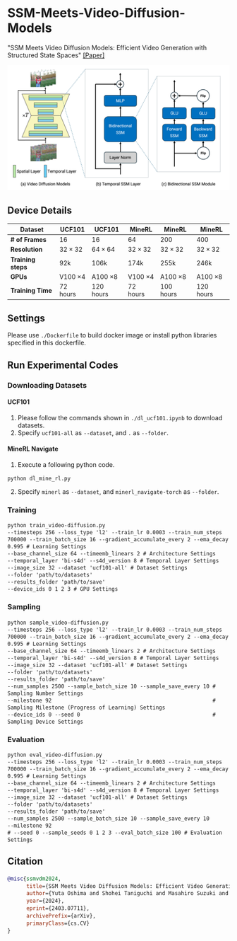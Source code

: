 # SSM-Meets-Video-Diffusion-Models

"SSM Meets Video Diffusion Models: Efficient Video Generation with Structured State Spaces" [[Paper]](https://arxiv.org/abs/2403.07711)

![Image1](images/figure1.png)


## Device Details
| Dataset          | UCF101         | UCF101         | MineRL         | MineRL         | MineRL         |
|------------------|----------------|----------------|----------------|----------------|----------------|
| **# of Frames**  | 16             | 16             | 64             | 200            | 400            |
| **Resolution**   | $32 \times 32$ | $64 \times 64$ | $32 \times 32$ | $32 \times 32$ | $32 \times 32$ |
| **Training steps** | 92k | 106k | 174k | 255k | 246k |
| **GPUs** | V100 $\times 4$ | A100 $\times 8$ | V100 $\times 4$ | A100 $\times 8$ | A100 $\times 8$ |
| **Training Time** | 72 hours | 120 hours | 72 hours | 100 hours | 120 hours |

## Settings
Please use `./Dockerfile` to build docker image or install python libraries specified in this dockerfile.

## Run Experimental Codes

### Downloading Datasets
#### UCF101
1. Please follow the commands shown in `./dl_ucf101.ipynb` to download datasets.
2.  Specify `ucf101-all` as `--dataset`, and `.` as `--folder`.

#### MineRL Navigate
1. Execute a following python code.
```
python dl_mine_rl.py
```
2. Specify `minerl` as `--dataset`, and `minerl_navigate-torch` as `--folder`.

### Training
```
python train_video-diffusion.py 
--timesteps 256 --loss_type 'l2' --train_lr 0.0003 --train_num_steps 700000 --train_batch_size 16 --gradient_accumulate_every 2 --ema_decay 0.995 # Learning Settings
--base_channel_size 64 --timeemb_linears 2 # Architecture Settings
--temporal_layer 'bi-s4d' --s4d_version 8 # Temporal Layer Settings
--image_size 32 --dataset 'ucf101-all' # Dataset Settings
--folder 'path/to/datasets' 
--results_folder 'path/to/save' 
--device_ids 0 1 2 3 # GPU Settings
```
### Sampling
```
python sample_video-diffusion.py 
--timesteps 256 --loss_type 'l2' --train_lr 0.0003 --train_num_steps 700000 --train_batch_size 16 --gradient_accumulate_every 2 --ema_decay 0.995 # Learning Settings
--base_channel_size 64 --timeemb_linears 2 # Architecture Settings
--temporal_layer 'bi-s4d' --s4d_version 8 # Temporal Layer Settings
--image_size 32 --dataset 'ucf101-all' # Dataset Settings
--folder 'path/to/datasets' 
--results_folder 'path/to/save'
--num_samples 2500 --sample_batch_size 10 --sample_save_every 10 # Sampling Number Settings
--milestone 92                                                   # Sampling Milestone (Progress of Learning) Settings
--device_ids 0 --seed 0                                          # Sampling Device Settings
```
### Evaluation
```
python eval_video-diffusion.py 
--timesteps 256 --loss_type 'l2' --train_lr 0.0003 --train_num_steps 700000 --train_batch_size 16 --gradient_accumulate_every 2 --ema_decay 0.995 # Learning Settings
--base_channel_size 64 --timeemb_linears 2 # Architecture Settings
--temporal_layer 'bi-s4d' --s4d_version 8 # Temporal Layer Settings
--image_size 32 --dataset 'ucf101-all' # Dataset Settings
--folder 'path/to/datasets' 
--results_folder 'path/to/save'
--num_samples 2500 --sample_batch_size 10 --sample_save_every 10 
--milestone 92                                                   
# --seed 0 --sample_seeds 0 1 2 3 --eval_batch_size 100 # Evaluation Settings
```

## Citation

```bibtex
@misc{ssmvdm2024,
      title={SSM Meets Video Diffusion Models: Efficient Video Generation with Structured State Spaces}, 
      author={Yuta Oshima and Shohei Taniguchi and Masahiro Suzuki and Yutaka Matsuo},
      year={2024},
      eprint={2403.07711},
      archivePrefix={arXiv},
      primaryClass={cs.CV}
}
